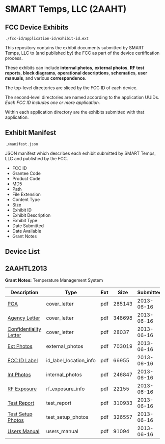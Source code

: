 # SMART Temps, LLC (2AAHT)
## FCC Device Exhibits

```
./fcc-id/application-id/exhibit-id.ext
```

This repository contains the exhibit documents submitted by SMART Temps, LLC to (and published by) the FCC as part of the device certification process.

These exhibits can include **internal photos**, **external photos**, **RF test reports**, **block diagrams**, **operational descriptions**, **schematics**, **user manuals**, and various **correspondence**.

The top-level directories are sliced by the FCC ID of each device.

The second-level directories are named according to the application UUIDs. *Each FCC ID includes one or more application.*

Within each application directory are the exhibits submitted with that application. 

## Exhibit Manifest

```
./manifest.json
```

JSON manifest which describes each exhibit submitted by SMART Temps, LLC and published by the FCC.

- FCC ID
- Grantee Code
- Product Code
- MD5
- Path
- File Extension
- Content Type
- Size
- Exhibit ID
- Exhibit Description
- Exhibit Type
- Date Submitted
- Date Available
- Grant Notes

## Device List
## 2AAHTL2013
**Grant Notes:** Temperature Management System

| Description | Type | Ext | Size | Submitted | Available |
| ----------- | ---- | --- | ---- | --------- | --------- |
| [POA](2AAHTL2013/c9e8ba848e1b966f138461d8ce5b1e5d/1991976.pdf) | cover_letter | pdf | 285143 | 2013-06-16 | 2013-06-16 |
| [Agency Letter](2AAHTL2013/c9e8ba848e1b966f138461d8ce5b1e5d/1991977.pdf) | cover_letter | pdf | 348698 | 2013-06-16 | 2013-06-16 |
| [Confidentiality Letter](2AAHTL2013/c9e8ba848e1b966f138461d8ce5b1e5d/1991978.pdf) | cover_letter | pdf | 28037 | 2013-06-16 | 2013-06-16 |
| [Ext Photos](2AAHTL2013/c9e8ba848e1b966f138461d8ce5b1e5d/1991980.pdf) | external_photos | pdf | 703019 | 2013-06-16 | 2013-06-16 |
| [FCC ID Label](2AAHTL2013/c9e8ba848e1b966f138461d8ce5b1e5d/1991981.pdf) | id_label_location_info | pdf | 66955 | 2013-06-16 | 2013-06-16 |
| [Int  Photos](2AAHTL2013/c9e8ba848e1b966f138461d8ce5b1e5d/1991982.pdf) | internal_photos | pdf | 246847 | 2013-06-16 | 2013-06-16 |
| [RF Exposure](2AAHTL2013/c9e8ba848e1b966f138461d8ce5b1e5d/1991986.pdf) | rf_exposure_info | pdf | 22155 | 2013-06-16 | 2013-06-16 |
| [Test Report](2AAHTL2013/c9e8ba848e1b966f138461d8ce5b1e5d/1991985.pdf) | test_report | pdf | 310933 | 2013-06-16 | 2013-06-16 |
| [Test Setup Photos](2AAHTL2013/c9e8ba848e1b966f138461d8ce5b1e5d/1991987.pdf) | test_setup_photos | pdf | 326557 | 2013-06-16 | 2013-06-16 |
| [Users Manual](2AAHTL2013/c9e8ba848e1b966f138461d8ce5b1e5d/1991988.pdf) | users_manual | pdf | 91094 | 2013-06-16 | 2013-06-16 |
